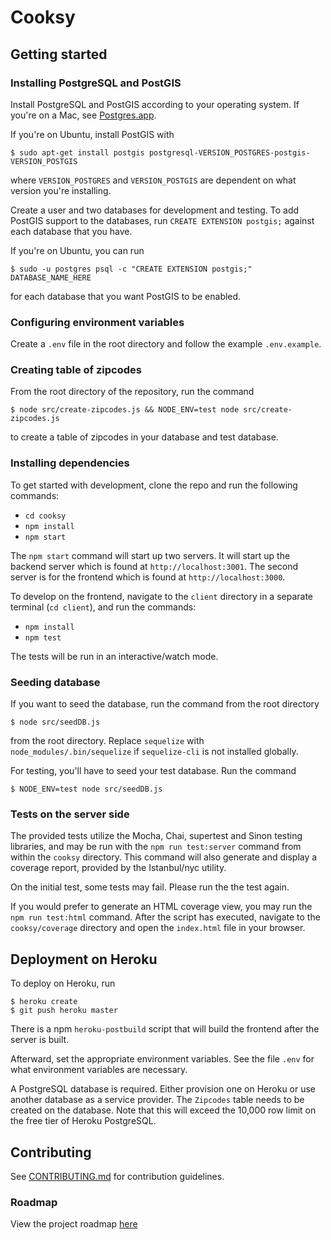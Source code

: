 # Cooksy

## Getting started

### Installing PostgreSQL and PostGIS
Install PostgreSQL and PostGIS according to your operating system. If you're on a Mac, see [Postgres.app](https://postgresapp.com/).

If you're on Ubuntu, install PostGIS with
```
$ sudo apt-get install postgis postgresql-VERSION_POSTGRES-postgis-VERSION_POSTGIS
```
where `VERSION_POSTGRES` and `VERSION_POSTGIS` are dependent on what version you're installing.

Create a user and two databases for development and testing. To add PostGIS support to the databases, run `CREATE EXTENSION postgis;` against each database that you have.

If you're on Ubuntu, you can run
```
$ sudo -u postgres psql -c "CREATE EXTENSION postgis;" DATABASE_NAME_HERE
```
for each database that you want PostGIS to be enabled.

### Configuring environment variables
Create a `.env` file in the root directory and follow the example `.env.example`.

### Creating table of zipcodes
From the root directory of the repository, run the command
```
$ node src/create-zipcodes.js && NODE_ENV=test node src/create-zipcodes.js
```
to create a table of zipcodes in your database and test database.

### Installing dependencies
To get started with development, clone the repo and run the following commands:
- `cd cooksy`
- `npm install`
- `npm start`

The `npm start` command will start up two servers. It will start up the backend server which is found at `http://localhost:3001`. The second server is for the frontend which is found at `http://localhost:3000`.

To develop on the frontend, navigate to the `client` directory in a separate terminal (`cd client`), and run the commands:
- `npm install`
- `npm test`

The tests will be run in an interactive/watch mode.

### Seeding database
If you want to seed the database, run the command from the root directory
```
$ node src/seedDB.js
```
from the root directory. Replace `sequelize` with `node_modules/.bin/sequelize` if `sequelize-cli` is not installed globally.

For testing, you'll have to seed your test database. Run the command
```
$ NODE_ENV=test node src/seedDB.js
```

### Tests on the server side

The provided tests utilize the Mocha, Chai, supertest and Sinon testing libraries, and may be run with the `npm run test:server` command from within the `cooksy` directory. This command will also generate and display a coverage report, provided by the Istanbul/nyc utility.

On the initial test, some tests may fail. Please run the the test again.

If you would prefer to generate an HTML coverage view, you may run the `npm run test:html` command. After the script has executed, navigate to the `cooksy/coverage` directory and open the `index.html` file in your browser.

## Deployment on Heroku
To deploy on Heroku, run
```
$ heroku create
$ git push heroku master
```
There is a npm `heroku-postbuild` script that will build the frontend after the server is built.

Afterward, set the appropriate environment variables. See the file `.env` for what environment variables are necessary.

A PostgreSQL database is required. Either provision one on Heroku or use another database as a service provider. The `Zipcodes` table needs to be created on the database. Note that this will exceed the 10,000 row limit on the free tier of Heroku PostgreSQL.

## Contributing
See [CONTRIBUTING.md](CONTRIBUTING.md) for contribution guidelines.

### Roadmap

View the project roadmap [here](https://github.com/Cook-sy/cooksy/issues)
